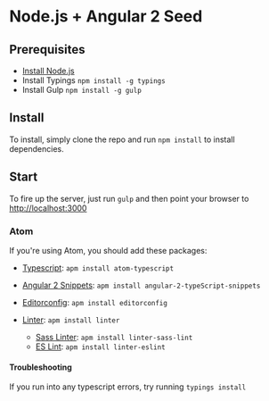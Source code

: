 # Node.js + Angular 2 Seed

## Prerequisites
- [Install Node.js](https://docs.npmjs.com/getting-started/installing-node)
- Install Typings `npm install -g typings`
- Install Gulp `npm install -g gulp`


## Install
To install, simply clone the repo and run `npm install` to install dependencies.


## Start
To fire up the server, just run `gulp` and then point your browser to [http://localhost:3000](http://localhost:3000)


### Atom
If you're using Atom, you should add these packages:

- [Typescript](https://atom.io/packages/atom-typescript): `apm install atom-typescript`
- [Angular 2 Snippets](https://atom.io/packages/angular-2-typeScript-snippets): `apm install angular-2-typeScript-snippets`
- [Editorconfig](https://atom.io/packages/editorconfig): `apm install editorconfig`
- [Linter](https://atom.io/packages/linter): `apm install linter`

  - [Sass Linter](https://atom.io/packages/linter-sass-lint): `apm install linter-sass-lint`
  - [ES Lint](https://atom.io/packages/linter-eslint): `apm install linter-eslint`

#### Troubleshooting
If you run into any typescript errors, try running `typings install`

